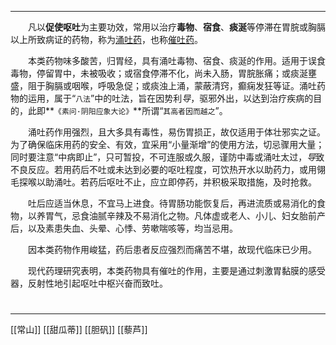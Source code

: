 ---
&emsp;&emsp;凡以**促使呕吐**为主要功效，常用以治疗**毒物**、**宿食**、**痰涎**等停滞在胃脘或胸膈以上所致病证的药物，称为<ins>涌吐药</ins>，也称<ins>催吐药</ins>。

&emsp;&emsp;本类药物味多酸苦，归胃经，具有涌吐毒物、宿食、痰涎的作用。适用于误食毒物，停留胃中，未被吸收；或宿食停滞不化，尚未入肠，胃脘胀痛；或痰涎壅盛，阻于胸膈或咽喉，呼吸急促；或痰浊上涌，蒙蔽清窍，癫痫发狂等证。涌吐药物的运用，属于“`八法`”中的吐法，旨在因势利<dfn>导</dfn>，驱邪外出，以达到治疗疾病的目的，此即**`《素问·阴阳应象大论》`**所谓“`其高者因而越之`”。

&emsp;&emsp;涌吐药作用强烈，且大多具有毒性，易伤胃损正，故仅适用于体壮邪实之证。为了确保临床用药的安全、有效，宜采用“小量渐增”的使用方法，切忌骤用大量；同时要注意“中病即止”，只可暂投，不可连服或久服，谨防中毒或涌吐太过，<dfn>导</dfn>致不良反应。若用药后不吐或未达到必要的呕吐程度，可饮热开水以助药力，或用翎毛探喉以助涌吐。若药后呕吐不止，应立即停药，并积极采取措施，及时抢救。

&emsp;&emsp;吐后应适当休息，不宜马上进食。待胃肠功能恢复后，再进流质或易消化的食物，以养胃气，忌食油腻辛辣及不易消化之物。凡体虚或老人、小儿、妇女胎前产后，以及素患失血、头晕、心悸、劳嗽喘咳等，均当忌用。

&emsp;&emsp;因本类药物作用峻猛，药后患者反应强烈而痛苦不堪，故现代临床已少用。

&emsp;&emsp;现代药理研究表明，本类药物具有催吐的作用，主要是通过刺激胃黏膜的感受器，反射性地引起呕吐中枢兴奋而致吐。

#
***
[[常山]]
[[甜瓜蒂]]
[[胆矾]]
[[藜芦]]